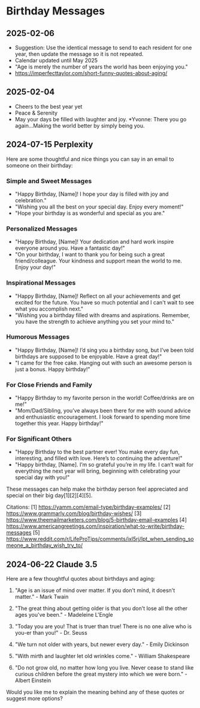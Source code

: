 # Birthday Messages


## 2025-02-06

* Suggestion: Use the identical message to send to each resident for one year, then update the message so it is not repeated.
* Calendar updated until May 2025
* "Age is merely the number of years the world has been enjoying you."
* https://imperfecttaylor.com/short-funny-quotes-about-aging/

## 2025-02-04

* Cheers to the best year yet
* Peace & Serenity
* May your days be filled with laughter and joy.
*Yvonne:  There you go again...Making the world better by simply being you.

## 2024-07-15 Perplexity

Here are some thoughtful and nice things you can say in an email to someone on their birthday:

### Simple and Sweet Messages

* "Happy Birthday, [Name]! I hope your day is filled with joy and celebration."
* "Wishing you all the best on your special day. Enjoy every moment!"
* "Hope your birthday is as wonderful and special as you are."

### Personalized Messages

* "Happy Birthday, [Name]! Your dedication and hard work inspire everyone around you. Have a fantastic day!"
* "On your birthday, I want to thank you for being such a great friend/colleague. Your kindness and support mean the world to me. Enjoy your day!"

### Inspirational Messages

* "Happy Birthday, [Name]! Reflect on all your achievements and get excited for the future. You have so much potential and I can't wait to see what you accomplish next."
* "Wishing you a birthday filled with dreams and aspirations. Remember, you have the strength to achieve anything you set your mind to."

### Humorous Messages

* "Happy Birthday, [Name]! I’d sing you a birthday song, but I’ve been told birthdays are supposed to be enjoyable. Have a great day!"
* "I came for the free cake. Hanging out with such an awesome person is just a bonus. Happy birthday!"

### For Close Friends and Family

* "Happy Birthday to my favorite person in the world! Coffee/drinks are on me!"
* "Mom/Dad/Sibling, you’ve always been there for me with sound advice and enthusiastic encouragement. I look forward to spending more time together this year. Happy birthday!"

### For Significant Others

* "Happy Birthday to the best partner ever! You make every day fun, interesting, and filled with love. Here’s to continuing the adventure!"
* "Happy birthday, [Name]. I’m so grateful you’re in my life. I can’t wait for everything the next year will bring, beginning with celebrating your special day with you!"

These messages can help make the birthday person feel appreciated and special on their big day[1][2][4][5].

Citations:
[1] https://yamm.com/email-type/birthday-examples/
[2] https://www.grammarly.com/blog/birthday-wishes/
[3] https://www.theemailmarketers.com/blog/5-birthday-email-examples
[4] https://www.americangreetings.com/inspiration/what-to-write/birthday-messages
[5] https://www.reddit.com/r/LifeProTips/comments/ixl5rj/lpt_when_sending_someone_a_birthday_wish_try_to/

## 2024-06-22 Claude 3.5

Here are a few thoughtful quotes about birthdays and aging:

1. "Age is an issue of mind over matter. If you don't mind, it doesn't matter." - Mark Twain

2. "The great thing about getting older is that you don't lose all the other ages you've been." - Madeleine L'Engle

3. "Today you are you! That is truer than true! There is no one alive who is you-er than you!" - Dr. Seuss

4. "We turn not older with years, but newer every day." - Emily Dickinson

5. "With mirth and laughter let old wrinkles come." - William Shakespeare

6. "Do not grow old, no matter how long you live. Never cease to stand like curious children before the great mystery into which we were born." - Albert Einstein

Would you like me to explain the meaning behind any of these quotes or suggest more options?


